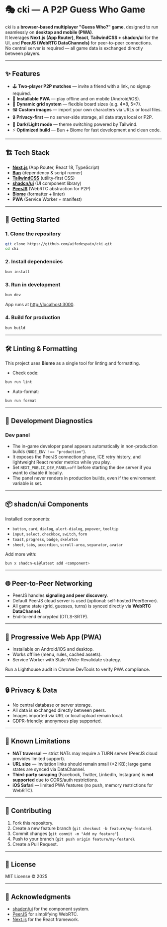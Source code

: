 # 🎭 cki — A P2P Guess Who Game

cki is a **browser-based multiplayer "Guess Who?" game**, designed to run seamlessly on **desktop and mobile (PWA)**.  
It leverages **Next.js (App Router)**, **React**, **TailwindCSS + shadcn/ui** for the UI, and **PeerJS (WebRTC DataChannels)** for peer-to-peer connections.  
No central server is required — all game data is exchanged directly between players.

---

## ✨ Features

- 🕹️ **Two-player P2P matches** — invite a friend with a link, no signup required.
- 📱 **Installable PWA** — play offline and on mobile (Android/iOS).
- 🎨 **Dynamic grid system** — flexible board sizes (e.g. 4×8, 5×7).
- 🖼️ **Custom images** — import your own characters via URLs or local files.
- 🔒 **Privacy-first** — no server-side storage, all data stays local or P2P.
- 🌙 **Dark/Light mode** — theme switching powered by Tailwind.
- ⚡ **Optimized build** — Bun + Biome for fast development and clean code.

---

## 🏗️ Tech Stack

- [**Next.js**](https://nextjs.org/) (App Router, React 18, TypeScript)
- [**Bun**](https://bun.sh/) (dependency & script runner)
- [**TailwindCSS**](https://tailwindcss.com/) (utility-first CSS)
- [**shadcn/ui**](https://ui.shadcn.com/) (UI component library)
- [**PeerJS**](https://peerjs.com/) (WebRTC abstraction for P2P)
- [**Biome**](https://biomejs.dev/) (formatter + linter)
- **PWA** (Service Worker + manifest)

---

## 🚀 Getting Started

### 1. Clone the repository

```bash
git clone https://github.com/aifedespaix/cki.git
cd cki
```

### 2. Install dependencies

```bash
bun install
```

### 3. Run in development

```bash
bun dev
```

App runs at [http://localhost:3000](http://localhost:3000).

### 4. Build for production

```bash
bun build
```

---

## 🛠️ Linting & Formatting

This project uses **Biome** as a single tool for linting and formatting.

- Check code:

```bash
bun run lint
```

- Auto-format:

```bash
bun run format
```

---

## 🧪 Development Diagnostics

### Dev panel

- The in-game developer panel appears automatically in non-production builds (`NODE_ENV !== "production"`).
- It exposes the PeerJS connection phase, ICE retry history, and lightweight React render metrics while you play.
- Set `NEXT_PUBLIC_DEV_PANEL=off` before starting the dev server if you want to disable it locally.
- The panel never renders in production builds, even if the environment variable is set.

---

## 📦 shadcn/ui Components

Installed components:

- `button`, `card`, `dialog`, `alert-dialog`, `popover`, `tooltip`
- `input`, `select`, `checkbox`, `switch`, `form`
- `toast`, `progress`, `badge`, `skeleton`
- `sheet`, `tabs`, `accordion`, `scroll-area`, `separator`, `avatar`

Add more with:

```bash
bun x shadcn-ui@latest add <component>
```

---

## 🌐 Peer-to-Peer Networking

- PeerJS handles **signaling and peer discovery**.
- Default PeerJS cloud server is used (optional: self-hosted PeerServer).
- All game state (grid, guesses, turns) is synced directly via **WebRTC DataChannel**.
- End-to-end encrypted (DTLS-SRTP).

---

## 📱 Progressive Web App (PWA)

- Installable on Android/iOS and desktop.
- Works offline (menu, rules, cached assets).
- Service Worker with Stale-While-Revalidate strategy.

Run a Lighthouse audit in Chrome DevTools to verify PWA compliance.

---

## 🔒 Privacy & Data

- No central database or server storage.
- All data is exchanged directly between peers.
- Images imported via URL or local upload remain local.
- GDPR-friendly: anonymous play supported.

---

## 🚨 Known Limitations

- **NAT traversal** — strict NATs may require a TURN server (PeerJS cloud provides limited support).
- **URL size** — invitation links should remain small (<2 KB); large game states are synced via DataChannel.
- **Third-party scraping** (Facebook, Twitter, LinkedIn, Instagram) is **not supported** due to CORS/auth restrictions.
- **iOS Safari** — limited PWA features (no push, memory restrictions for WebRTC).

---

## 🤝 Contributing

1. Fork this repository.
2. Create a new feature branch (`git checkout -b feature/my-feature`).
3. Commit changes (`git commit -m "Add my feature"`).
4. Push to your branch (`git push origin feature/my-feature`).
5. Create a Pull Request.

---

## 📜 License

MIT License © 2025

---

## 🙌 Acknowledgments

- [shadcn/ui](https://ui.shadcn.com/) for the component system.
- [PeerJS](https://peerjs.com/) for simplifying WebRTC.
- [Next.js](https://nextjs.org/) for the React framework.
